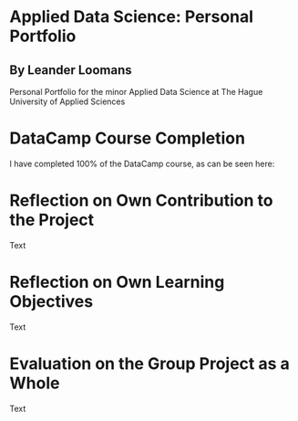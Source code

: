 # Applied Data Science: Personal Portfolio
## By Leander Loomans
Personal Portfolio for the minor Applied Data Science at The Hague University of Applied Sciences
# 

# DataCamp Course Completion
I have completed 100% of the DataCamp course, as can be seen here:


# Reflection on Own Contribution to the Project
Text
# Reflection on Own Learning Objectives
Text
# Evaluation on the Group Project as a Whole
Text
